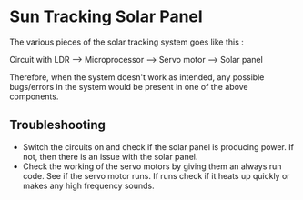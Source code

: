 # Sun Tracking Solar Panel

The various pieces of the solar tracking system goes like this :

Circuit with LDR --> Microprocessor --> Servo motor --> Solar panel

Therefore, when the system doesn't work as intended, any possible bugs/errors in the system would be present in one of the above components.

## Troubleshooting

* Switch the circuits on and check if the solar panel is producing power. If not, then there is an issue with the solar panel.
* Check the working of the servo motors by giving them an always run code. See if the servo motor runs. If runs check if it heats up quickly or makes any high frequency sounds.
